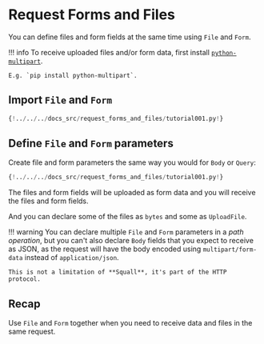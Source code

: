 # Request Forms and Files

You can define files and form fields at the same time using `File` and `Form`.

!!! info
    To receive uploaded files and/or form data, first install <a href="https://andrew-d.github.io/python-multipart/" class="external-link" target="_blank">`python-multipart`</a>.

    E.g. `pip install python-multipart`.

## Import `File` and `Form`

```Python hl_lines="1"
{!../../../docs_src/request_forms_and_files/tutorial001.py!}
```

## Define `File` and `Form` parameters

Create file and form parameters the same way you would for `Body` or `Query`:

```Python hl_lines="8"
{!../../../docs_src/request_forms_and_files/tutorial001.py!}
```

The files and form fields will be uploaded as form data and you will receive the files and form fields.

And you can declare some of the files as `bytes` and some as `UploadFile`.

!!! warning
    You can declare multiple `File` and `Form` parameters in a *path operation*, but you can't also declare `Body` fields that you expect to receive as JSON, as the request will have the body encoded using `multipart/form-data` instead of `application/json`.

    This is not a limitation of **Squall**, it's part of the HTTP protocol.

## Recap

Use `File` and `Form` together when you need to receive data and files in the same request.
